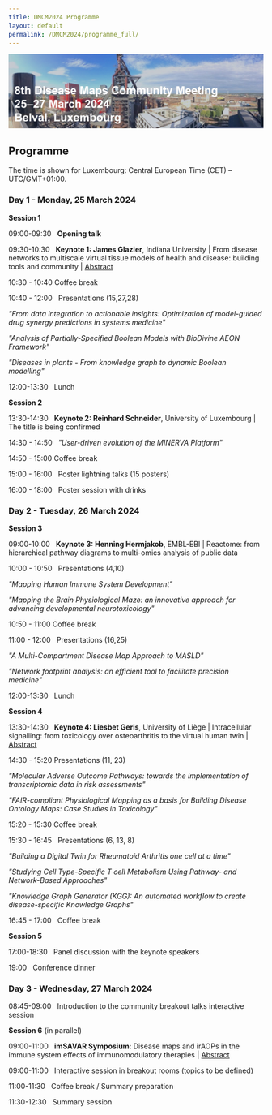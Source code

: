 ```yaml
---
title: DMCM2024 Programme
layout: default
permalink: /DMCM2024/programme_full/
---
```


<img src="/images/places/Belval08.jpg"/>

## Programme

The time is shown for Luxembourg: Central European Time (CET) – UTC/GMT+01:00.

### Day 1 - Monday, 25 March 2024

**Session 1**

09:00-09:30 &nbsp; **Opening talk**

09:30-10:30 &nbsp; **Keynote 1: James Glazier**, Indiana University | From disease networks to multiscale virtual tissue models of health and disease: building tools and community | [Abstract](/DMCM2024/JamesGlazier)

10:30 - 10:40 Coffee break

10:40 - 12:00 &nbsp; Presentations (15,27,28)

*"From data integration to actionable insights: Optimization of model-guided drug synergy predictions in systems medicine"*

*"Analysis of Partially-Specified Boolean Models with BioDivine AEON Framework"*

*"Diseases in plants - From knowledge graph to dynamic Boolean modelling"*

12:00-13:30 &nbsp; Lunch

**Session 2**

13:30-14:30 &nbsp; **Keynote 2: Reinhard Schneider**, University of Luxembourg | The title is being confirmed

14:30 - 14:50 &nbsp; *"User-driven evolution of the MINERVA Platform"*

14:50 - 15:00 Coffee break

15:00 - 16:00 &nbsp; Poster lightning talks (15 posters)

16:00 - 18:00 &nbsp; Poster session with drinks

### Day 2 - Tuesday, 26 March 2024

**Session 3**

09:00-10:00 &nbsp; **Keynote 3: Henning Hermjakob**, EMBL-EBI | Reactome: from hierarchical pathway diagrams to multi-omics analysis of public data

10:00 - 10:50 &nbsp; Presentations (4,10)

*"Mapping Human Immune System Development"*

*"Mapping the Brain Physiological Maze: an innovative approach for advancing developmental neurotoxicology"*

10:50 - 11:00 Coffee break

11:00 - 12:00 &nbsp; Presentations (16,25)

*"A Multi-Compartment Disease Map Approach to MASLD"*

*"Network footprint analysis: an efficient tool to facilitate precision medicine"*

12:00-13:30 &nbsp; Lunch

**Session 4**

13:30-14:30 &nbsp; **Keynote 4: Liesbet Geris**, University of Liège | Intracellular signalling: from toxicology over osteoarthritis to the virtual human twin | [Abstract](/DMCM2024/LiesbetGeris)

14:30 - 15:20 Presentations (11, 23)

*"Molecular Adverse Outcome Pathways: towards the implementation of transcriptomic data in risk assessments"*

*"FAIR-compliant Physiological Mapping as a basis for Building Disease Ontology Maps: Case Studies in Toxicology"*

15:20 - 15:30 Coffee break

15:30 - 16:45 &nbsp; Presentations (6, 13, 8)

*"Building a Digital Twin for Rheumatoid Arthritis one cell at a time"*

*"Studying Cell Type-Specific T cell Metabolism Using Pathway- and Network-Based Approaches"*

*"Knowledge Graph Generator (KGG): An automated workflow to create disease-specific Knowledge Graphs"*

16:45 - 17:00 &nbsp; Coffee break

**Session 5**

17:00-18:30 &nbsp; Panel discussion with the keynote speakers

19:00	&nbsp; Conference dinner

### Day 3 - Wednesday, 27 March 2024

08:45-09:00 &nbsp; Introduction to the community breakout talks interactive session

**Session 6** (in parallel)

09:00-11:00 &nbsp; **imSAVAR Symposium**: Disease maps and irAOPs in the immune system effects of immunomodulatory therapies | [Abstract](/DMCM2024/imSAVAR)

09:00-11:00 &nbsp; Interactive session in breakout rooms (topics to be defined)

11:00-11:30 &nbsp; Coffee break / Summary preparation

11:30-12:30 &nbsp; Summary session



<!--
| **Session**   | **Time**     | **Activity**                                                |
|---------------|--------------|-------------------------------------------------------------|
| **Session 1** | 09:00-09:05  | **Welcome** |
|               | 09:05-10:05  | **Keynote speaker 1** |         
|               | 10:05-12:00  | **Presentations** |
|               | 12:00-13:30  | Lunch |
| **Session 2** | 13:30-14:30  | **Keynote speaker 2** |
|               | 14:30-16:00  | **Poster lightning talks** |
|               | 16:00-18:00  | **Poster session with drinks** |  
-->

